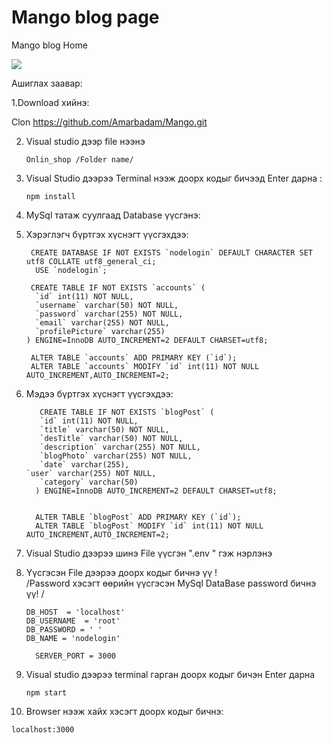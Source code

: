 # Mango blog page 

 Mango blog  Home
   
   <img src="https://scontent.fuln4-1.fna.fbcdn.net/v/t1.15752-9/173187326_306527094410981_5453798534522007180_n.png?_nc_cat=111&ccb=1-3&_nc_sid=ae9488&_nc_ohc=gvrOtwWnS-0AX-O6xUV&_nc_ht=scontent.fuln4-1.fna&oh=dffbb8820b4889cf034621fd18356700&oe=60A17554" />
   

 Ашиглах заавар:

1.Download хийнэ:  

  Clon https://github.com/Amarbadam/Mango.git    

    
2. Visual studio дээр file нээнэ

       Onlin_shop /Folder name/
    

3.  Visual Studio дээрээ Terminal нээж доорх кодыг бичээд Enter дарна :
      
        npm install 

4. MySql татаж суулгаад  Database үүсгэнэ: 

5. Хэрэглэгч бүртгэх хүснэгт үүсгэхдээ:

        CREATE DATABASE IF NOT EXISTS `nodelogin` DEFAULT CHARACTER SET utf8 COLLATE utf8_general_ci;
         USE `nodelogin`;

        CREATE TABLE IF NOT EXISTS `accounts` (
         `id` int(11) NOT NULL,
         `username` varchar(50) NOT NULL,
         `password` varchar(255) NOT NULL,
         `email` varchar(255) NOT NULL,
         `profilePicture` varchar(255)
       ) ENGINE=InnoDB AUTO_INCREMENT=2 DEFAULT CHARSET=utf8;

        ALTER TABLE `accounts` ADD PRIMARY KEY (`id`);
        ALTER TABLE `accounts` MODIFY `id` int(11) NOT NULL AUTO_INCREMENT,AUTO_INCREMENT=2;

6. Mэдээ бүртгэх хүснэгт үүсгэхдээ:
   
   
      
          CREATE TABLE IF NOT EXISTS `blogPost` (
          `id` int(11) NOT NULL,
          `title` varchar(50) NOT NULL,
          `desTitle` varchar(50) NOT NULL,
          `description` varchar(255) NOT NULL,
          `blogPhoto` varchar(255) NOT NULL,
          `date` varchar(255),
	   `user` varchar(255) NOT NULL,
          `category` varchar(50)
         ) ENGINE=InnoDB AUTO_INCREMENT=2 DEFAULT CHARSET=utf8;


         ALTER TABLE `blogPost` ADD PRIMARY KEY (`id`);
         ALTER TABLE `blogPost` MODIFY `id` int(11) NOT NULL AUTO_INCREMENT,AUTO_INCREMENT=2;

7. Visual Studio дээрээ шинэ File үүсгэн ".env " гэж нэрлэнэ

8. Үүсгэсэн File дээрээ доорх кодыг бичнэ үү !  
  /Password хэсэгт өөрийн үүсгэсэн MySql DataBase password бичнэ үү! /

       DB_HOST  = 'localhost'
       DB_USERNAME  = 'root'
       DB_PASSWORD = ' '    
       DB_NAME = 'nodelogin'

         SERVER_PORT = 3000

9.  Visual studio дээрээ terminal гарган доорх кодыг бичэн Enter дарна 

        npm start  
       
10.  Browser нээж хайх хэсэгт доорх кодыг бичнэ: 
   
    localhost:3000 
   

  
  
 
 
      
           
      
   
    
    
  
  
 
 





